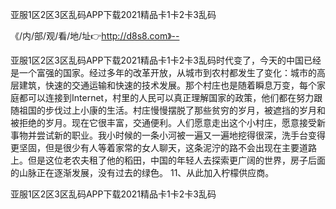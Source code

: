 亚服1区2区3区乱码APP下载2021精品卡1卡2卡3乱码

《/内/部/观/看/地/址👉http://d8s8.com》--

亚服1区2区3区乱码APP下载2021精品卡1卡2卡3乱码时代变了，今天的中国已经是一个富强的国家。经过多年的改革开放，从城市到农村都发生了变化：城市的高层建筑，快速的交通运输和快速的技术发展。那个村庄也是随着瞬息万变，每个家庭都可以连接到Internet，村里的人民可以真正理解国家的政策，他们都在努力跟随祖国的步伐过上小康的生活。村庄慢慢摆脱了那些贫穷的岁月，被遮挡的岁月和被拒绝的岁月。现在它很丰富，交通便利。人们愿意走出这个小村庄，愿意接受新事物并尝试新的职业。我小时候的一条小河被一遍又一遍地挖得很深，洗手台变得更坚固，但是很少有人等着家常的女人聊天，这条泥泞的路不会出现在主要道路上。但是这位老农夫租了他的稻田，中国的年轻人去探索更广阔的世界，房子后面的山脉正在逐渐发展，没有过去的绿色。
	11、从此加入柠檬供应商。





亚服1区2区3区乱码APP下载2021精品卡1卡2卡3乱码
